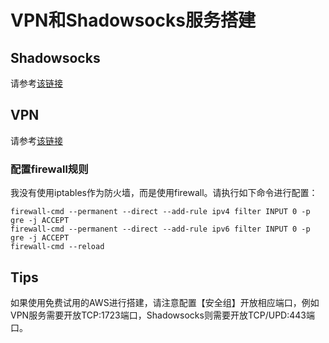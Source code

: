# VPN和Shadowsocks服务搭建

## Shadowsocks
请参考[该链接](http://www.jianshu.com/p/2f51144c35c9)

## VPN
请参考[该链接](https://www.digitalocean.com/community/tutorials/how-to-setup-your-own-vpn-with-pptp)

### 配置firewall规则
我没有使用iptables作为防火墙，而是使用firewall。请执行如下命令进行配置：
```
firewall-cmd --permanent --direct --add-rule ipv4 filter INPUT 0 -p gre -j ACCEPT
firewall-cmd --permanent --direct --add-rule ipv6 filter INPUT 0 -p gre -j ACCEPT
firewall-cmd --reload
```

## Tips
如果使用免费试用的AWS进行搭建，请注意配置【安全组】开放相应端口，例如VPN服务需要开放TCP:1723端口，Shadowsocks则需要开放TCP/UPD:443端口。
